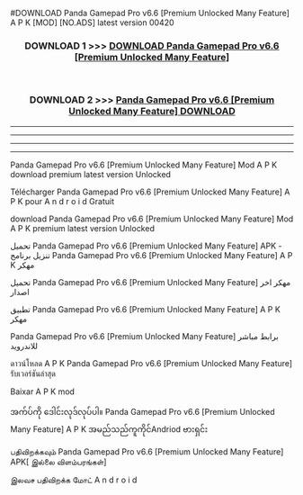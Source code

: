 #DOWNLOAD Panda Gamepad Pro v6.6  [Premium Unlocked Many Feature] A P K [MOD] [NO.ADS] latest version 00420



<div align="center">

<h3>DOWNLOAD 1 >>> <a href="https://teeasianyam.web.app?sq=Panda Gamepad Pro v6.6  [Premium Unlocked Many Feature]">DOWNLOAD Panda Gamepad Pro v6.6  [Premium Unlocked Many Feature] </a></h3><br>

<h3>DOWNLOAD 2 >>> <a href="https://teeasianyam.web.app?sq=Panda Gamepad Pro v6.6  [Premium Unlocked Many Feature] ">Panda Gamepad Pro v6.6  [Premium Unlocked Many Feature]  DOWNLOAD </a></h3>

</div>


----------------------------------------------------------

----------------------------------------------------------

----------------------------------------------------------

----------------------------------------------------------


Panda Gamepad Pro v6.6  [Premium Unlocked Many Feature]  Mod A P K download premium latest version Unlocked

Télécharger Panda Gamepad Pro v6.6  [Premium Unlocked Many Feature]  A P K pour A n d r o i d Gratuit

download Panda Gamepad Pro v6.6  [Premium Unlocked Many Feature]  Mod A P K premium latest version Unlocked

تحميل Panda Gamepad Pro v6.6  [Premium Unlocked Many Feature]  APK - تنزيل برنامج Panda Gamepad Pro v6.6  [Premium Unlocked Many Feature]  A P K مهكر

تحميل Panda Gamepad Pro v6.6  [Premium Unlocked Many Feature]  مهكر اخر اصدار

تطبيق Panda Gamepad Pro v6.6  [Premium Unlocked Many Feature]  A P K مهكر

Panda Gamepad Pro v6.6  [Premium Unlocked Many Feature]  برابط مباشر للاندرويد

ดาวน์โหลด A P K Panda Gamepad Pro v6.6  [Premium Unlocked Many Feature]  รับเวอร์ชันล่าสุด

Baixar A P K mod

အက်ပ်ကို ဒေါင်းလုဒ်လုပ်ပါ။ Panda Gamepad Pro v6.6  [Premium Unlocked Many Feature]  A P K အမည်သည်ကူကိုင်Andriod ဗားရှင်း

பதிவிறக்கவும் Panda Gamepad Pro v6.6  [Premium Unlocked Many Feature]  APK[ இல்லை விளம்பரங்கள்] 
 
இலவச பதிவிறக்க மோட் A n d r o i d



